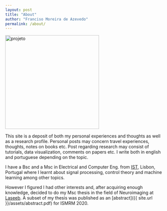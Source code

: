 ```yaml
---
layout: post
title: "About"
author: "Franciso Moreira de Azevedo"
permalink: /about/
---
```


<img src="{{ site.baseurl }}/assets/img/projeto.png" alt="projeto" width="300" height="300" />
<br>

This site is a deposit of both my personal experiences and thoughts as well as a research profile. Personal posts may concern travel experiences, thoughts, notes on books etc. Post regarding research may consist of tutorials, data visualization, comments on papers etc. I write both in english and portuguese depending on the topic.
<br>

I have a Bsc and a Msc in Electrical and Computer Eng. from [IST](https://tecnico.ulisboa.pt/en/), Lisbon, Portugal where I learnt about signal processing, control theory and machine learning among other topics. 
<br>

However I figured I had other interests and, after acquiring enough knowledge, decided to do my Msc thesis in the field of Neuroimaging at [Laseeb](https://www.laseeb.org/). A subset of my thesis was published as an [abstract]({{ site.url }}/assets/abstract.pdf) for ISMRM 2020.



